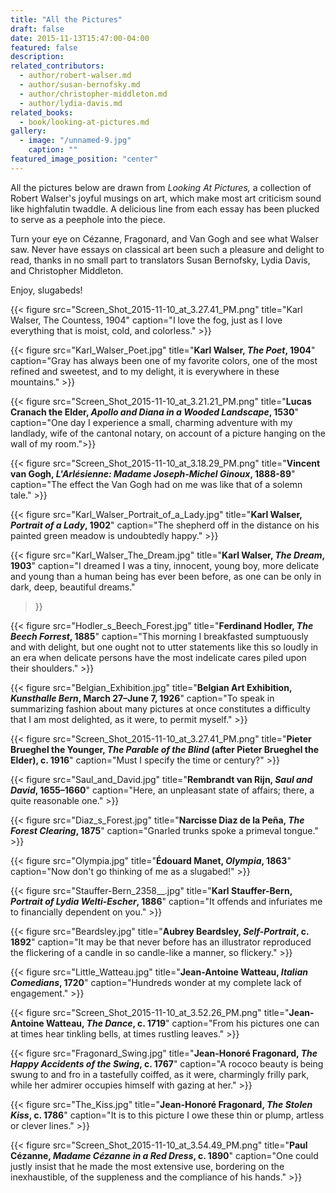 ```yaml
---
title: "All the Pictures"
draft: false
date: 2015-11-13T15:47:00-04:00
featured: false
description:
related_contributors:
  - author/robert-walser.md
  - author/susan-bernofsky.md
  - author/christopher-middleton.md
  - author/lydia-davis.md
related_books:
  - book/looking-at-pictures.md
gallery:
  - image: "/unnamed-9.jpg"
    caption: ""
featured_image_position: "center"
---
```


All the pictures below are drawn from _Looking At Pictures,_ a collection of Robert Walser's joyful musings on art, which make most art criticism sound like highfalutin twaddle. A delicious line from each essay has been plucked to serve as a peephole into the piece.

Turn your eye on Cézanne, Fragonard, and Van Gogh and see what Walser saw. Never have essays on classical art been such a pleasure and delight to read, thanks in no small part to translators Susan Bernofsky, Lydia Davis, and Christopher Middleton.

Enjoy, slugabeds!

{{< figure src="Screen_Shot_2015-11-10_at_3.27.41_PM.png" title="Karl Walser, The Countess, 1904" caption="I love the fog, just as I love everything that is moist, cold, and colorless." >}}

{{< figure src="Karl_Walser_Poet.jpg" title="**Karl Walser, _The Poet_, 1904**" caption="Gray has always been one of my favorite colors, one of the most refined and sweetest, and to my delight, it is everywhere in these mountains." >}}


{{< figure src="Screen_Shot_2015-11-10_at_3.21.21_PM.png" title="**Lucas Cranach the Elder, _Apollo and Diana in a Wooded Landscape_, 1530**" caption="One day I experience a small, charming adventure with my landlady, wife of the cantonal notary, on account of a picture hanging on the wall of my room.">}}



{{< figure src="Screen_Shot_2015-11-10_at_3.18.29_PM.png" title="**Vincent van Gogh, _L'Arlésienne: Madame Joseph-Michel Ginoux_, 1888-89**" caption="The effect the Van Gogh had on me was like that of a solemn tale." >}}




{{< figure src="Karl_Walser_Portrait_of_a_Lady.jpg" title="**Karl Walser, _Portrait of a Lady_, 1902**" caption="The shepherd off in the distance on his painted green meadow is undoubtedly happy." >}}



{{< figure src="Karl_Walser_The_Dream.jpg" title="**Karl Walser, _The Dream_, 1903**" caption="I dreamed I was a tiny, innocent, young boy, more delicate and young than a human being has ever been before, as one can be only in dark, deep, beautiful dreams."
 >}}


 {{< figure src="Hodler_s_Beech_Forest.jpg" title="**Ferdinand Hodler, _The Beech Forrest_, 1885**" caption="This morning I breakfasted sumptuously and with delight, but one ought not to utter statements like this so loudly in an era when delicate persons have the most indelicate cares piled upon their shoulders." >}}



 {{< figure src="Belgian_Exhibition.jpg" title="**Belgian Art Exhibition, _Kunsthalle Bern_, March 27–June 7, 1926**" caption="To speak in summarizing fashion about many pictures at once constitutes a difficulty that I am most delighted, as it were, to permit myself." >}}



 {{< figure src="Screen_Shot_2015-11-10_at_3.27.41_PM.png" title="**Pieter Brueghel the Younger, _The Parable of the Blind_ (after Pieter Brueghel the Elder), c. 1916**" caption="Must I specify the time or century?" >}}



 {{< figure src="Saul_and_David.jpg" title="**Rembrandt van Rijn, _Saul and David_, 1655–1660**" caption="Here, an unpleasant state of affairs; there, a quite reasonable one." >}}


 {{< figure src="Diaz_s_Forest.jpg" title="**Narcisse Diaz de la Peña, _The Forest Clearing_, 1875**" caption="Gnarled trunks spoke a primeval tongue." >}}



 {{< figure src="Olympia.jpg" title="**Édouard Manet, _Olympia_, 1863**" caption="Now don't go thinking of me as a slugabed!" >}}



 {{< figure src="Stauffer-Bern_2358__.jpg" title="**Karl Stauffer-Bern, _Portrait of Lydia Welti-Escher_, 1886**" caption="It offends and infuriates me to financially dependent on you." >}}

{{< figure src="Beardsley.jpg" title="**Aubrey Beardsley, _Self-Portrait_, c. 1892**" caption="It may be that never before has an illustrator reproduced the flickering of a candle in so candle-like a manner, so flickery." >}}

{{< figure src="Little_Watteau.jpg" title="**Jean-Antoine Watteau, _Italian Comedians_, 1720**" caption="Hundreds wonder at my complete lack of engagement." >}}



 {{< figure src="Screen_Shot_2015-11-10_at_3.52.26_PM.png" title="**Jean-Antoine Watteau, _The Dance_, c. 1719**" caption="From his pictures one can at times hear tinkling bells, at times rustling leaves." >}}


 {{< figure src="Fragonard_Swing.jpg" title="**Jean-Honoré Fragonard, _The Happy Accidents of the Swing_, c. 1767**" caption="A rococo beauty is being swung to and fro in a tastefully coiffed, as it were, charmingly frilly park, while her admirer occupies himself with gazing at her." >}}



 {{< figure src="The_Kiss.jpg" title="**Jean-Honoré Fragonard, _The Stolen Kiss_, c. 1786**" caption="It is to this picture I owe these thin or plump, artless or clever lines." >}}


 {{< figure src="Screen_Shot_2015-11-10_at_3.54.49_PM.png" title="**Paul Cézanne, _Madame Cézanne in a Red Dress_, c. 1890**" caption="One could justly insist that he made the most extensive use, bordering on the inexhaustible, of the suppleness and the compliance of his hands." >}}
